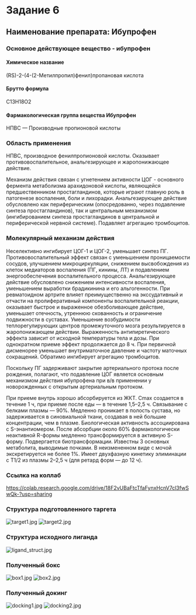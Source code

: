 # Задание 6
## Наименование препарата: Ибупрофен
### Основное действующее вещество - ибупрофен
#### Химическое название
(RS)-2-(4-(2-Метилпропил)фенил)пропановая кислота
#### Брутто формула
C13H18O2
#### Фармакологическая группа вещества Ибупрофен
НПВС — Производные пропионовой кислоты
### Область применения
НПВС, производное фенилпропионовой кислоты. Оказывает противовоспалительное, анальгезирующее и жаропонижающее действие.

Механизм действия связан с угнетением активности ЦОГ - основного фермента метаболизма арахидоновой кислоты, являющейся 
предшественником простагландинов, которые играют главную роль в патогенезе воспаления, боли и лихорадки. Анальгезирующее
действие обусловлено как периферическим (опосредованно, через подавление синтеза простагландинов), так и центральным
механизмом (ингибированием синтеза простагландинов в центральной и периферической нервной системе). 
Подавляет агрегацию тромбоцитов.

### Молекулярный механизм действия 
Неселективно ингибирует ЦОГ-1 и ЦОГ-2, уменьшает синтез ПГ. Противовоспалительный эффект связан с уменьшением 
проницаемости сосудов, улучшением микроциркуляции, снижением высвобождения из клеток медиаторов воспаления (ПГ, кинины,
ЛТ) и подавлением энергообеспечения воспалительного процесса. Анальгезирующее действие обусловлено снижением 
интенсивности воспаления, уменьшением выработки брадикинина и его альгогенности. При ревматоидном артрите влияет 
преимущественно на экссудативный и отчасти на пролиферативный компоненты воспалительной реакции, оказывает быстрое и 
выраженное обезболивающее действие, уменьшает отечность, утреннюю скованность и ограничение подвижности в суставах. 
Уменьшение возбудимости теплорегулирующих центров промежуточного мозга результируется в жаропонижающем действии. 
Выраженность антипиретического эффекта зависит от исходной температуры тела и дозы. При однократном приеме эффект 
продолжается до 8 ч. При первичной дисменорее уменьшает внутриматочное давление и частоту маточных сокращений. Обратимо
ингибирует агрегацию тромбоцитов.

Поскольку ПГ задерживают закрытие артериального протока после рождения, полагают, что подавление ЦОГ является основным 
механизмом действия ибупрофена при в/в применении у новорожденных с открытым артериальным протоком.

При приеме внутрь хорошо абсорбируется из ЖКТ. Cmax создается в течение 1 ч, при приеме после еды — в течение 1,5–2,5 ч.
Связывание с белками плазмы — 90%. Медленно проникает в полость сустава, но задерживается в синовиальной ткани, создавая
в ней большие концентрации, чем в плазме. Биологическая активность ассоциирована с S-энантиомером. После абсорбции около
60% фармакологически неактивной R-формы медленно трансформируется в активную S-форму. Подвергается биотрансформации. 
Известны 3 основных метаболита, выводимые почками. В неизмененном виде с мочой экскретируется не более 1%. Имеет 
двухфазную кинетику элиминации с T1/2 из плазмы 2–2,5 ч (для ретард форм — до 12 ч).

### Cсылка на коллаб
https://colab.research.google.com/drive/18F2vUBaFtcTfaFynxHcnV7cl3fwSwQk-?usp=sharing

### Структура подготовленного таргета
![target1.jpg](files/target1.jpg)
![target2.jpg](files/target2.jpg)

### Структура исходного лиганда
![ligand_struct.jpg](files/ligand_struct.jpg)

### Полученный бокс
![box1.jpg](files/box1.jpg)
![box2.jpg](files/box2.jpg)

### Полученный докинг
![docking1.jpg](files/docking1.jpg)
![docking2.jpg](files/docking2.jpg)

